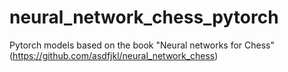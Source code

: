 # neural_network_chess_pytorch
Pytorch models based on the book "Neural networks for Chess" (https://github.com/asdfjkl/neural_network_chess)
